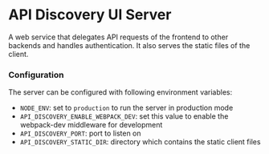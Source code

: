 # API Discovery UI Server

A web service that delegates API requests of the frontend to other backends and handles authentication. It also serves the static files of the client.

### Configuration

The server can be configured with following environment variables:

* `NODE_ENV`: set to `production` to run the server in production mode
* `API_DISCOVERY_ENABLE_WEBPACK_DEV`: set this value to enable the webpack-dev middleware for development
* `API_DISCOVERY_PORT`: port to listen on
* `API_DISCOVERY_STATIC_DIR`: directory which contains the static client files
